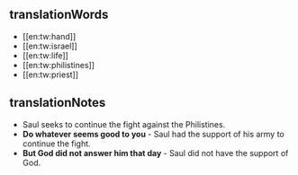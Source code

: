 ## translationWords

* [[en:tw:hand]]
* [[en:tw:israel]]
* [[en:tw:life]]
* [[en:tw:philistines]]
* [[en:tw:priest]]

## translationNotes

* Saul seeks to continue the fight against the Philistines.
* **Do whatever seems good to you** - Saul had the support of his army to continue the fight.
* **But God did not answer him that day** - Saul did not have the support of God.
